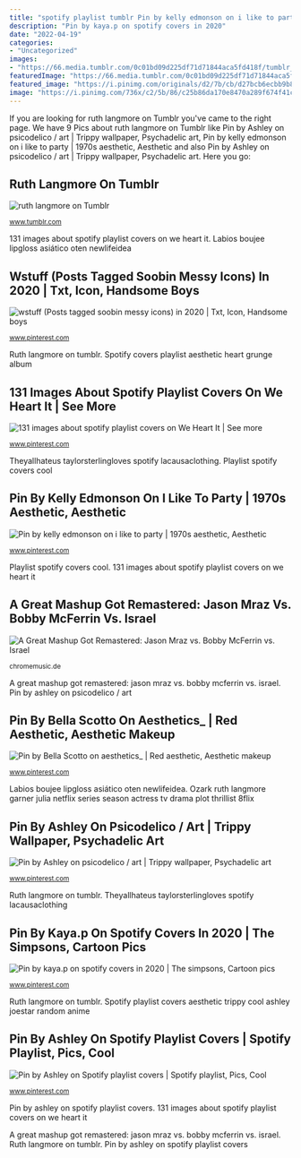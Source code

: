 ```yaml
---
title: "spotify playlist tumblr Pin by kelly edmonson on i like to party"
description: "Pin by kaya.p on spotify covers in 2020"
date: "2022-04-19"
categories:
- "Uncategorized"
images:
- "https://66.media.tumblr.com/0c01bd09d225df71d71844aca5fd418f/tumblr_pitbzqv80x1sbclmd_540.jpg"
featuredImage: "https://66.media.tumblr.com/0c01bd09d225df71d71844aca5fd418f/tumblr_pitbzqv80x1sbclmd_540.jpg"
featured_image: "https://i.pinimg.com/originals/d2/7b/cb/d27bcb6ecbb9b8f315fd3066bf7615db.jpg"
image: "https://i.pinimg.com/736x/c2/5b/86/c25b86da170e8470a289f674f41c835a.jpg"
---
```


If you are looking for ruth langmore on Tumblr you've came to the right page. We have 9 Pics about ruth langmore on Tumblr like Pin by Ashley on psicodelico / art | Trippy wallpaper, Psychadelic art, Pin by kelly edmonson on i like to party | 1970s aesthetic, Aesthetic and also Pin by Ashley on psicodelico / art | Trippy wallpaper, Psychadelic art. Here you go:

## Ruth Langmore On Tumblr

![ruth langmore on Tumblr](https://66.media.tumblr.com/0c01bd09d225df71d71844aca5fd418f/tumblr_pitbzqv80x1sbclmd_540.jpg "Pin by kelly edmonson on i like to party")

<small>www.tumblr.com</small>

131 images about spotify playlist covers on we heart it. Labios boujee lipgloss asiático oten newlifeidea

## Wstuff (Posts Tagged Soobin Messy Icons) In 2020 | Txt, Icon, Handsome Boys

![wstuff (Posts tagged soobin messy icons) in 2020 | Txt, Icon, Handsome boys](https://i.pinimg.com/736x/c3/2a/fa/c32afa59f132b4841a0e4da973697ea7.jpg "Pin by ashley on psicodelico / art")

<small>www.pinterest.com</small>

Ruth langmore on tumblr. Spotify covers playlist aesthetic heart grunge album

## 131 Images About Spotify Playlist Covers On We Heart It | See More

![131 images about spotify playlist covers on We Heart It | See more](https://i.pinimg.com/736x/9e/8e/3b/9e8e3be2fe3bbc32032659a13b52f018.jpg "Playlist spotify covers cool")

<small>www.pinterest.com</small>

Theyallhateus taylorsterlingloves spotify lacausaclothing. Playlist spotify covers cool

## Pin By Kelly Edmonson On I Like To Party | 1970s Aesthetic, Aesthetic

![Pin by kelly edmonson on i like to party | 1970s aesthetic, Aesthetic](https://i.pinimg.com/originals/d2/7b/cb/d27bcb6ecbb9b8f315fd3066bf7615db.jpg "Theyallhateus taylorsterlingloves spotify lacausaclothing")

<small>www.pinterest.com</small>

Playlist spotify covers cool. 131 images about spotify playlist covers on we heart it

## A Great Mashup Got Remastered: Jason Mraz Vs. Bobby McFerrin Vs. Israel

![A Great Mashup Got Remastered: Jason Mraz vs. Bobby McFerrin vs. Israel](http://www.chromemusic.de/wp-content/uploads/2014/03/somewhere-over-the-rainbow-surfer.gif "Pin by ashley on psicodelico / art")

<small>chromemusic.de</small>

A great mashup got remastered: jason mraz vs. bobby mcferrin vs. israel. Pin by ashley on psicodelico / art

## Pin By Bella Scotto On Aesthetics_ | Red Aesthetic, Aesthetic Makeup

![Pin by Bella Scotto on aesthetics_ | Red aesthetic, Aesthetic makeup](https://i.pinimg.com/736x/ec/17/57/ec17571fa4289f6aa13657478e4ef483.jpg "Spotify playlist covers aesthetic trippy cool ashley joestar random anime")

<small>www.pinterest.com</small>

Labios boujee lipgloss asiático oten newlifeidea. Ozark ruth langmore garner julia netflix series season actress tv drama plot thrillist 8flix

## Pin By Ashley On Psicodelico / Art | Trippy Wallpaper, Psychadelic Art

![Pin by Ashley on psicodelico / art | Trippy wallpaper, Psychadelic art](https://i.pinimg.com/736x/ee/44/a1/ee44a1d3ec82f6e6dfd2cd8a1842058b.jpg "131 images about spotify playlist covers on we heart it")

<small>www.pinterest.com</small>

Ruth langmore on tumblr. Theyallhateus taylorsterlingloves spotify lacausaclothing

## Pin By Kaya.p On Spotify Covers In 2020 | The Simpsons, Cartoon Pics

![Pin by kaya.p on spotify covers in 2020 | The simpsons, Cartoon pics](https://i.pinimg.com/736x/c2/5b/86/c25b86da170e8470a289f674f41c835a.jpg "Summer beach surf gifs rainbow paradise feelings aesthetic surfer somewhere giphy ocean tarde there animated mar surfe chromemusic eu lullaby")

<small>www.pinterest.com</small>

Ruth langmore on tumblr. Spotify playlist covers aesthetic trippy cool ashley joestar random anime

## Pin By Ashley On Spotify Playlist Covers | Spotify Playlist, Pics, Cool

![Pin by Ashley on Spotify playlist covers | Spotify playlist, Pics, Cool](https://i.pinimg.com/736x/48/78/d9/4878d94d2d6c1f48b3db7c9f3f6407d3.jpg "131 images about spotify playlist covers on we heart it")

<small>www.pinterest.com</small>

Pin by ashley on spotify playlist covers. 131 images about spotify playlist covers on we heart it

A great mashup got remastered: jason mraz vs. bobby mcferrin vs. israel. Ruth langmore on tumblr. Pin by ashley on spotify playlist covers
